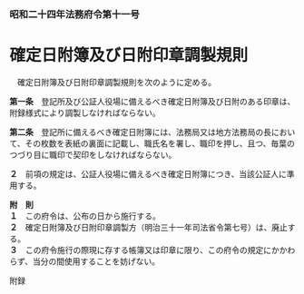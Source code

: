 ### 昭和二十四年法務府令第十一号  
# 確定日附簿及び日附印章調製規則  
　確定日附簿及び日附印章調製規則を次のように定める。  
  
**第一条**　登記所及び公証人役場に備えるべき確定日附簿及び日附のある印章は、附録様式により調製しなければならない。  
  
**第二条**　登記所に備えるべき確定日附簿には、法務局又は地方法務局の長において、その枚数を表紙の裏面に記載し、職氏名を署し、職印を押し、且つ、毎葉のつづり目に職印で契印をしなければならない。  
  
**２**　前項の規定は、公証人役場に備えるべき確定日附簿につき、当該公証人に準用する。  
  
**附　則**  
**１**　この府令は、公布の日から施行する。  
**２**　確定日附簿及び日附印章調製方（明治三十一年司法省令第七号）は、廃止する。  
**３**　この府令施行の際現に存する帳簿又は印章に限り、この府令の規定にかかわらず、当分の間使用することを妨げない。  
  
附録
          
        
          
        